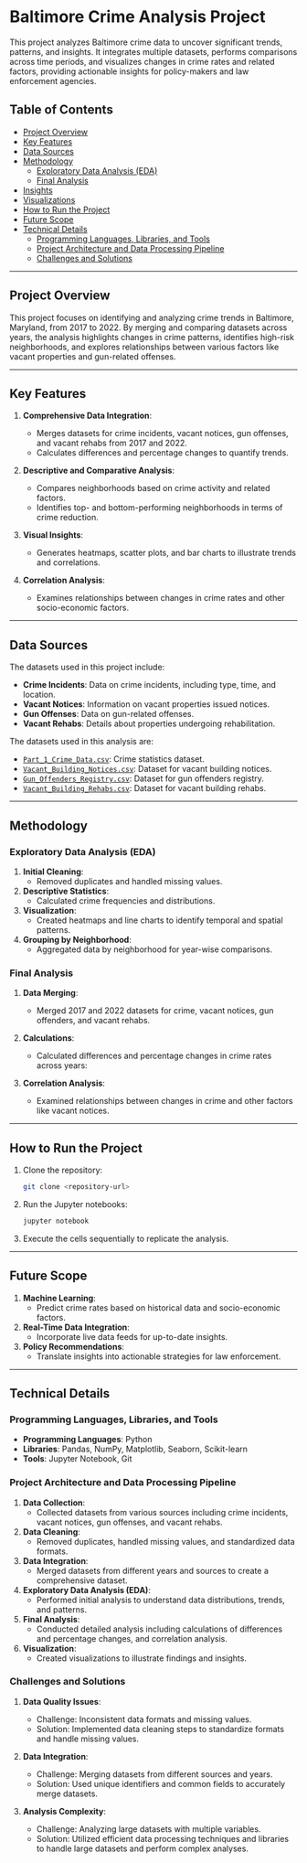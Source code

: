 # Baltimore Crime Analysis Project

This project analyzes Baltimore crime data to uncover significant trends, patterns, and insights. It integrates multiple datasets, performs comparisons across time periods, and visualizes changes in crime rates and related factors, providing actionable insights for policy-makers and law enforcement agencies.

## Table of Contents
- [Project Overview](#project-overview)
- [Key Features](#key-features)
- [Data Sources](#data-sources)
- [Methodology](#methodology)
  - [Exploratory Data Analysis (EDA)](#exploratory-data-analysis-eda)
  - [Final Analysis](#final-analysis)
- [Insights](#insights)
- [Visualizations](#visualizations)
- [How to Run the Project](#how-to-run-the-project)
- [Future Scope](#future-scope)
- [Technical Details](#technical-details)
  - [Programming Languages, Libraries, and Tools](#programming-languages-libraries-and-tools)
  - [Project Architecture and Data Processing Pipeline](#project-architecture-and-data-processing-pipeline)
  - [Challenges and Solutions](#challenges-and-solutions)

---

## Project Overview

This project focuses on identifying and analyzing crime trends in Baltimore, Maryland, from 2017 to 2022. By merging and comparing datasets across years, the analysis highlights changes in crime patterns, identifies high-risk neighborhoods, and explores relationships between various factors like vacant properties and gun-related offenses.

---

## Key Features

1. **Comprehensive Data Integration**:
   - Merges datasets for crime incidents, vacant notices, gun offenses, and vacant rehabs from 2017 and 2022.
   - Calculates differences and percentage changes to quantify trends.

2. **Descriptive and Comparative Analysis**:
   - Compares neighborhoods based on crime activity and related factors.
   - Identifies top- and bottom-performing neighborhoods in terms of crime reduction.

3. **Visual Insights**:
   - Generates heatmaps, scatter plots, and bar charts to illustrate trends and correlations.

4. **Correlation Analysis**:
   - Examines relationships between changes in crime rates and other socio-economic factors.

---

## Data Sources

The datasets used in this project include:
- **Crime Incidents**: Data on crime incidents, including type, time, and location.
- **Vacant Notices**: Information on vacant properties issued notices.
- **Gun Offenses**: Data on gun-related offenses.
- **Vacant Rehabs**: Details about properties undergoing rehabilitation.


The datasets used in this analysis are:

- [`Part_1_Crime_Data.csv`](https://bpdgis.maps.arcgis.com/apps/dashboards/511ba81db3414df3bb474749b69bc258): Crime statistics dataset.
- [`Vacant_Building_Notices.csv`](https://arcg.is/1TCH0D): Dataset for vacant building notices.
- [`Gun_Offenders_Registry.csv`](https://arcg.is/1K9fDH): Dataset for gun offenders registry.
- [`Vacant_Building_Rehabs.csv`](https://arcg.is/yvWeb): Dataset for vacant building rehabs.
---

## Methodology

### Exploratory Data Analysis (EDA)
1. **Initial Cleaning**:
   - Removed duplicates and handled missing values.
2. **Descriptive Statistics**:
   - Calculated crime frequencies and distributions.
3. **Visualization**:
   - Created heatmaps and line charts to identify temporal and spatial patterns.
4. **Grouping by Neighborhood**:
   - Aggregated data by neighborhood for year-wise comparisons.

### Final Analysis
1. **Data Merging**:
   - Merged 2017 and 2022 datasets for crime, vacant notices, gun offenders, and vacant rehabs.
   
2. **Calculations**:
   - Calculated differences and percentage changes in crime rates across years:
    
3. **Correlation Analysis**:
   - Examined relationships between changes in crime and other factors like vacant notices.

---

## How to Run the Project

1. Clone the repository:
   ```bash
   git clone <repository-url>
   ```

2. Run the Jupyter notebooks:
   ```bash
   jupyter notebook
   ```
3. Execute the cells sequentially to replicate the analysis.

---

## Future Scope

1. **Machine Learning**:
   - Predict crime rates based on historical data and socio-economic factors.
2. **Real-Time Data Integration**:
   - Incorporate live data feeds for up-to-date insights.
3. **Policy Recommendations**:
   - Translate insights into actionable strategies for law enforcement.

---

## Technical Details

### Programming Languages, Libraries, and Tools

- **Programming Languages**: Python
- **Libraries**: Pandas, NumPy, Matplotlib, Seaborn, Scikit-learn
- **Tools**: Jupyter Notebook, Git

### Project Architecture and Data Processing Pipeline

1. **Data Collection**:
   - Collected datasets from various sources including crime incidents, vacant notices, gun offenses, and vacant rehabs.
2. **Data Cleaning**:
   - Removed duplicates, handled missing values, and standardized data formats.
3. **Data Integration**:
   - Merged datasets from different years and sources to create a comprehensive dataset.
4. **Exploratory Data Analysis (EDA)**:
   - Performed initial analysis to understand data distributions, trends, and patterns.
5. **Final Analysis**:
   - Conducted detailed analysis including calculations of differences and percentage changes, and correlation analysis.
6. **Visualization**:
   - Created visualizations to illustrate findings and insights.

### Challenges and Solutions

1. **Data Quality Issues**:
   - Challenge: Inconsistent data formats and missing values.
   - Solution: Implemented data cleaning steps to standardize formats and handle missing values.

2. **Data Integration**:
   - Challenge: Merging datasets from different sources and years.
   - Solution: Used unique identifiers and common fields to accurately merge datasets.

3. **Analysis Complexity**:
   - Challenge: Analyzing large datasets with multiple variables.
   - Solution: Utilized efficient data processing techniques and libraries to handle large datasets and perform complex analyses.

